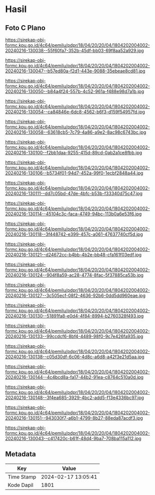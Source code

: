# Hasil

## Foto C Plano

https://sirekap-obj-formc.kpu.go.id/4c64/pemilu/pdpr/18/04/20/20/04/1804202004002-20240216-130038--55f60fa7-352b-45df-bb03-69f8aa52a929.jpg

https://sirekap-obj-formc.kpu.go.id/4c64/pemilu/pdpr/18/04/20/20/04/1804202004002-20240216-130047--b57ed80a-f2d1-443e-9088-35ebeae8cd81.jpg

https://sirekap-obj-formc.kpu.go.id/4c64/pemilu/pdpr/18/04/20/20/04/1804202004002-20240216-130050--b84a4f24-557b-4c52-961a-f488e98d7a1b.jpg

https://sirekap-obj-formc.kpu.go.id/4c64/pemilu/pdpr/18/04/20/20/04/1804202004002-20240216-130054--ca84846e-6dc8-4562-b6f3-d159f54957fd.jpg

https://sirekap-obj-formc.kpu.go.id/4c64/pemilu/pdpr/18/04/20/20/04/1804202004002-20240216-130058--63618cb5-7c79-4a86-a9e2-8ac98c6743bc.jpg

https://sirekap-obj-formc.kpu.go.id/4c64/pemilu/pdpr/18/04/20/20/04/1804202004002-20240216-130100--f2bb1daa-9255-415d-89cd-0ab2a1ce8fbb.jpg

https://sirekap-obj-formc.kpu.go.id/4c64/pemilu/pdpr/18/04/20/20/04/1804202004002-20240216-130106--b5734f01-94d7-452a-99f0-1ecbf2848a44.jpg

https://sirekap-obj-formc.kpu.go.id/4c64/pemilu/pdpr/18/04/20/20/04/1804202004002-20240216-130111--dd7c05bd-47de-4bfc-b53b-f33340d75c47.jpg

https://sirekap-obj-formc.kpu.go.id/4c64/pemilu/pdpr/18/04/20/20/04/1804202004002-20240216-130114--45104c3c-faca-4749-94bc-113b0a6e53f6.jpg

https://sirekap-obj-formc.kpu.go.id/4c64/pemilu/pdpr/18/04/20/20/04/1804202004002-20240216-130118--3f448742-e399-457c-a061-47637740cf5d.jpg

https://sirekap-obj-formc.kpu.go.id/4c64/pemilu/pdpr/18/04/20/20/04/1804202004002-20240216-130121--d24672cc-b4bb-4b2e-bb48-cfa161f03edf.jpg

https://sirekap-obj-formc.kpu.go.id/4c64/pemilu/pdpr/18/04/20/20/04/1804202004002-20240216-130124--904f8a59-ac28-4774-8fac-5f37885ca53b.jpg

https://sirekap-obj-formc.kpu.go.id/4c64/pemilu/pdpr/18/04/20/20/04/1804202004002-20240216-130127--3c505ecf-08f2-4636-92b6-0dd5dd960eae.jpg

https://sirekap-obj-formc.kpu.go.id/4c64/pemilu/pdpr/18/04/20/20/04/1804202004002-20240216-130130--51891fa8-e0d4-4f84-8994-b2760328f493.jpg

https://sirekap-obj-formc.kpu.go.id/4c64/pemilu/pdpr/18/04/20/20/04/1804202004002-20240216-130133--99ccdcf6-8bf4-4489-98f0-9c7e426fa935.jpg

https://sirekap-obj-formc.kpu.go.id/4c64/pemilu/pdpr/18/04/20/20/04/1804202004002-20240216-130138--c05d30df-6c06-4d8c-a6d8-a42f3e21d5aa.jpg

https://sirekap-obj-formc.kpu.go.id/4c64/pemilu/pdpr/18/04/20/20/04/1804202004002-20240216-130144--4c4bcd8a-fa17-44b2-91ea-c8764c510a0d.jpg

https://sirekap-obj-formc.kpu.go.id/4c64/pemilu/pdpr/18/04/20/20/04/1804202004002-20240216-130148--3f4ea685-3929-4bc2-add5-f13e4336bc97.jpg

https://sirekap-obj-formc.kpu.go.id/4c64/pemilu/pdpr/18/04/20/20/04/1804202004002-20240216-130151--943030f7-a6b1-4799-8b27-88eda87acdf3.jpg

https://sirekap-obj-formc.kpu.go.id/4c64/pemilu/pdpr/18/04/20/20/04/1804202004002-20240216-130043--c417420c-b61f-48d4-9ba7-708ba115a112.jpg


## Metadata

| Key        | Value               |
| ---------- | ------------------- |
| Time Stamp | 2024-02-17 13:05:41 |
| Kode Dapil | 1801                |



